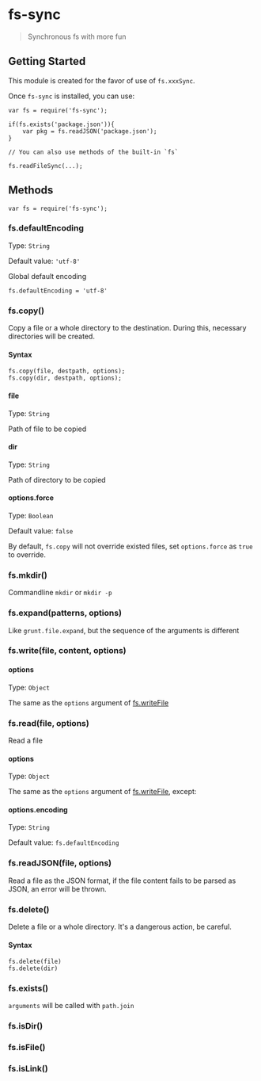 # fs-sync

> Synchronous fs with more fun

## Getting Started
This module is created for the favor of use of `fs.xxxSync`.

Once `fs-sync` is installed, you can use:

	var fs = require('fs-sync');
	
	if(fs.exists('package.json')){
		var pkg = fs.readJSON('package.json');
	}
	
	// You can also use methods of the built-in `fs`
	
	fs.readFileSync(...);
	
	
## Methods

	var fs = require('fs-sync');
	
### fs.defaultEncoding
Type: `String`

Default value: `'utf-8'`

Global default encoding

	fs.defaultEncoding = 'utf-8'

### fs.copy()

Copy a file or a whole directory to the destination. During this, necessary directories will be created.

#### Syntax
	
	fs.copy(file, destpath, options);
	fs.copy(dir, destpath, options);
	
#### file
Type: `String`

Path of file to be copied

#### dir
Type: `String`

Path of directory to be copied

#### options.force
Type: `Boolean`

Default value: `false`

By default, `fs.copy` will not override existed files, set `options.force` as `true` to override.


### fs.mkdir()
Commandline `mkdir` or `mkdir -p`


### fs.expand(patterns, options)

Like `grunt.file.expand`, but the sequence of the arguments is different
	

### fs.write(file, content, options)

#### options
Type: `Object`

The same as the `options` argument of [fs.writeFile](http://nodejs.org/api/fs.html#fs_fs_writefile_filename_data_options_callback)

### fs.read(file, options)
Read a file

#### options
Type: `Object`

The same as the `options` argument of [fs.writeFile](http://nodejs.org/api/fs.html#fs_fs_readfile_filename_options_callback), except:

#### options.encoding
Type: `String`

Default value: `fs.defaultEncoding`

### fs.readJSON(file, options)
Read a file as the JSON format, if the file content fails to be parsed as JSON, an error will be thrown.

### fs.delete()

Delete a file or a whole directory. It's a dangerous action, be careful.

#### Syntax
	
	fs.delete(file)
	fs.delete(dir)


### fs.exists()

`arguments` will be called with `path.join`

### fs.isDir()

### fs.isFile()

### fs.isLink()



	
